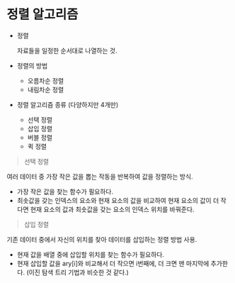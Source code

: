 # 정렬 알고리즘

- 정렬 

  자료들을 일정한 순서대로 나열하는 것.

- 정렬의 방법

  - 오름차순 정렬
  - 내림차순 정렬

- 정렬 알고리즘 종류 (다양하지만 4개만)

  - 선택 정렬
  - 삽입 정렬
  - 버블 정렬
  - 퀵 정렬

> 선택 정렬

여러 데이터 중 가장 작은 값을 뽑는 작동을 반복하여 값을 정렬하는 방식.

- 가장 작은 값을 찾는 함수가 필요하다.
- 최솟값을 갖는 인덱스의 요소와 현재 요소의 값을 비교하여 현재 요소의 값이 더 작다면 현재 요소의 값과 최솟값을 갖는 요소의 인덱스 위치를 바꿔준다.



> 삽입 정렬

기존 데이터 중에서 자신의 위치를 찾아 데이터를 삽입하는 정렬 방법 사용.

- 현재 값을 배열 중에 삽입할 위치를 찾는 함수가 필요하다.
- 현재 삽입할 값을 ary[i]와 비교해서 더 작으면 i번째에, 더 크면 맨 마지막에 추가한다. (이진 탐색 트리 기법과 비슷한 것 같다.)



